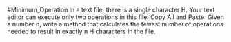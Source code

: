#Minimum_Operation
In a text file, there is a single character H.
 Your text editor can execute only two operations
 in this file: Copy All and Paste. Given a number
n, write a method that calculates the fewest number
of operations needed to result in exactly n H
characters in the file.

